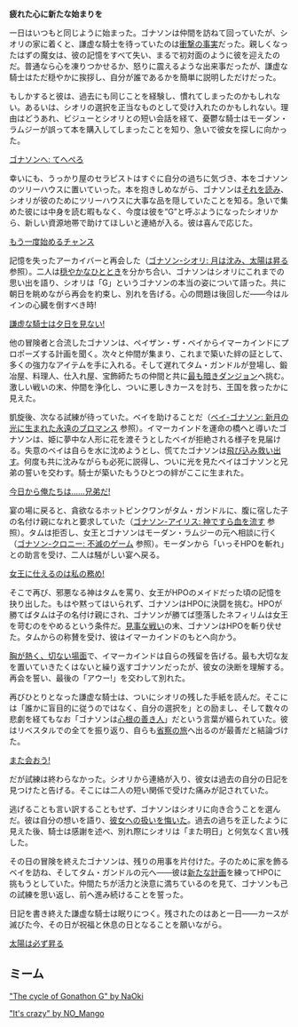 <!-- title: ゴナソン・G -->
<!-- status: 生存 -->

**疲れた心に新たな始まりを**

一日はいつもと同じように始まった。ゴナソンは仲間を訪ねて回っていたが、シオリの家に着くと、謙虚な騎士を待っていたのは[衝撃の事実](https://youtu.be/rDdbFYqcAyI?t=482)だった。親しくなったはずの魔女は、彼の記憶をすべて失い、まるで初対面のように彼を迎えたのだ。普通なら心を凍りつかせるか、怒りに震えるような出来事だったが、謙虚な騎士はただ穏やかに挨拶し、自分が誰であるかを簡単に説明しただけだった。

もしかすると彼は、過去にも同じことを経験し、慣れてしまったのかもしれない。あるいは、シオリの選択を正当なものとして受け入れたのかもしれない。理由はどうあれ、ビジューとシオリとの短い会話を経て、憂鬱な騎士はモーダン・ラムジーが誤って本を購入してしまったことを知り、急いで彼女を探しに向かった。

[ゴナソンへ: てへぺろ](#embed:https://www.youtube.com/watch?v=rDdbFYqcAyI&t=1177s)

幸いにも、うっかり屋のセラピストはすぐに自分の過ちに気づき、本をゴナソンのツリーハウスに置いていった。本を抱きしめながら、ゴナソンは[それを読み](https://youtu.be/rDdbFYqcAyI?t=1555)、シオリが彼のためにツリーハウスに大事な品を隠していたことを知る。急いで集めた彼には中身を読む暇もなく、今度は彼を“G”と呼ぶようになったシオリから、新しい資源地帯で助けてほしいと連絡が入る。彼は喜んで応じた。

[もう一度始めるチャンス](#embed:https://youtu.be/rDdbFYqcAyI?t=1775)

記憶を失ったアーカイバーと再会した（[ゴナソン-シオリ: 月は沈み、太陽は昇る](#edge:gigi-shiori) 参照）。二人は[穏やかなひととき](https://youtu.be/rDdbFYqcAyI?t=2130)を分かち合い、ゴナソンはシオリにこれまでの思い出を語り、シオリは「G」というゴナソンの本当の姿について語った。共に朝日を眺めながら再会を約束し、別れを告げる。心の問題は後回しだ――今はルインの心臓を倒すべき時!

[謙虚な騎士は夕日を見ない!](#embed:https://youtu.be/rDdbFYqcAyI?t=2901)

他の冒険者と合流したゴナソンは、ペイザン・ザ・ベイからイマーカインドにプロポーズする計画を聞く。次々と仲間が集まり、これまで築いた絆の証として、多くの強力なアイテムを手に入れる。そして遅れてタム・ガンドルが登場し、鍛冶屋、料理人、仕入れ屋、宝飾師たちの仲間と共に[最も暗きダンジョン](https://youtu.be/rDdbFYqcAyI?t=4912)へ挑む。激しい戦いの末、仲間を浄化し、ついに悪しきカースを討ち、王国を救ったかに見えた。

凱旋後、次なる試練が待っていた。ベイを助けることだ（[ベイ-ゴナソン: 新月の光に生まれた永遠のブロマンス](#edge:bae-gigi) 参照）。イマーカインドを運命の橋へと導いたゴナソンは、姫に夢中な人形に花を渡そうとしたベイが拒絶される様子を見届ける。失意のベイは自らを水に沈めようとし、慌てたゴナソンは[飛び込み救い出す](https://youtu.be/rDdbFYqcAyI?t=6605)。何度も共に沈みながらも必死に説得し、ついに光を見たベイはゴナソンと兄弟の誓いを交わす。騎士が築いたもうひとつの絆がここに生まれた。

[今日から俺たちは……兄弟だ!](#embed:https://youtu.be/rDdbFYqcAyI?t=7101)

宴の場に戻ると、貪欲なるホットピンクワンがタム・ガンドルに、腹に宿した子の名付け親になれと要求していた（[ゴナソン-アイリス: 神ですら血を流す](#edge:irys-gigi) 参照）。タムは拒否し、女王とゴナソンはモーダン・ラムジーの元へ相談に行く（[ゴナソン-クロニー: 不滅のゲーム](#edge:kronii-gigi) 参照）。モーダンから「いっそHPOを斬れ」との助言を受け、二人は騒がしい宴へ戻る。

[女王に仕えるのは私の務め!](#embed:https://youtu.be/rDdbFYqcAyI?t=8982)

そこで再び、邪悪なる神はタムを罵り、女王がHPOのメイドだった頃の記憶を抉り出した。もはや黙ってはいられず、ゴナソンはHPOに決闘を挑む。HPOが勝てばタムは子の名付け親にされ、ゴナソンが勝てば堕落したネフィリムは女王を苛むのをやめるという条件だ。[見事な戦い](https://youtu.be/rDdbFYqcAyI?t=9283)の末、ゴナソンはHPOを斬り伏せた。タムからの称賛を受け、彼はイマーカインドのもとへ向かう。

[胸が熱く、切ない場面](https://youtu.be/rDdbFYqcAyI?t=9825)で、イマーカインドは自らの残留を告げる。最も大切な友を置いていきたくはないと繰り返すゴナソンだったが、彼女の決断を理解する。再会を誓い、最後の「アウー!」を交わして別れた。

再びひとりとなった謙虚な騎士は、ついにシオリの残した手紙を読んだ。そこには「誰かに盲目的に従うのではなく、自分の選択を」との励まし、そして数々の悲劇を経てもなお「ゴナソンは[心根の善き人](https://www.youtube.com/watch?v=rDdbFYqcAyI&t=11436s)」だという言葉が綴られていた。彼はリベスタルでの全てを振り返り、自らも[省察の旅](https://www.youtube.com/watch?v=rDdbFYqcAyI&t=10505s)へ出るのが最善だと結論づけた。

[また会おう!](#embed:https://youtu.be/rDdbFYqcAyI?t=9925)

だが試練は終わらなかった。シオリから連絡が入り、彼女は過去の自分の日記を見つけたと告げる。そこには二人の短い関係で受けた痛みが記されていた。

逃げることも言い訳することもせず、ゴナソンはシオリに向き合うことを選んだ。彼は自分の想いを語り、[彼女への扱いを悔いた](https://www.youtube.com/watch?v=rDdbFYqcAyI&t=11316s)。過去の過ちを正したように見えた後、騎士は感謝を述べ、別れ際にシオリは「また明日」と何気なく言い残した。

その日の冒険を終えたゴナソンは、残りの用事を片付けた。子のために家を飾るベイを訪ね、そしてタム・ガンドルの元へ――彼は[新たな計画](https://www.youtube.com/watch?v=rDdbFYqcAyI&t=13105s)を練ってHPOに挑もうとしていた。仲間たちが活力と決意に満ちているのを見て、ゴナソンも己の試練を思い返し、前へ進み続けることを誓った。

日記を書き終えた謙虚な騎士は眠りにつく。残されたのはあと一日――カースが滅びた今、その日が祝福と休息の日となることを願いながら。

[太陽は必ず昇る](#embed:https://www.youtube.com/watch?v=rDdbFYqcAyI&t=14284s)

## ミーム

["The cycle of Gonathon G" by NaOki](https://x.com/NaOkiExistiert/status/1921011572597530680)

["It's crazy" by NO_Mango](https://x.com/NP_Mango/status/1920386087865721004)

<!-- calli, kronii, ina -->
